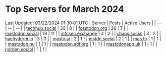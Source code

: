 # Top Servers for March 2024
Last Updated: 03/22/2024 01:30:01 UTC
| Server | Posts | Active Users |
| -- | -- | -- |
| [techhub.social](https://techhub.social/tags/PowerShell) | 30 | 8 |
| [fosstodon.org](https://fosstodon.org/tags/PowerShell) | 26 | 7 |
| [mastodon.social](https://mastodon.social/tags/PowerShell) | 18 | 11 |
| [infosec.exchange](https://infosec.exchange/tags/PowerShell) | 4 | 2 |
| [chaos.social](https://chaos.social/tags/PowerShell) | 3 | 2 |
| [hachyderm.io](https://hachyderm.io/tags/PowerShell) | 3 | 3 |
| [masto.ai](https://masto.ai/tags/PowerShell) | 2 | 1 |
| [mstdn.social](https://mstdn.social/tags/PowerShell) | 2 | 1 |
| [mas.to](https://mas.to/tags/PowerShell) | 1 | 1 |
| [mastodon.nu](https://mastodon.nu/tags/PowerShell) | 1 | 1 |
| [mastodon.sdf.org](https://mastodon.sdf.org/tags/PowerShell) | 1 | 1 |
| [mastodonapp.uk](https://mastodonapp.uk/tags/PowerShell) | 1 | 1 |
| [norden.social](https://norden.social/tags/PowerShell) | 1 | 1 |
